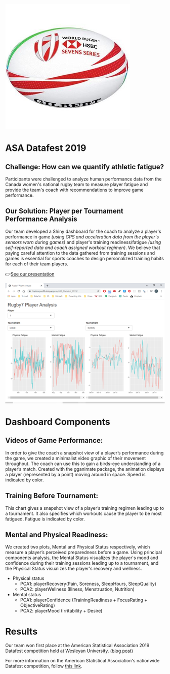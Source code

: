 ![ball](www/rugby7-ball.jpg)

# ASA Datafest 2019
## Challenge: How can we quantify athletic fatigue?

Participants were challenged to analyze human performance data from the Canada women's national rugby team to measure player fatigue and provide the team's coach with recommendations to improve game performance. 

## Our Solution: Player per Tournament Performance Analysis 

Our team developed a Shiny dashboard for the coach to analyze a player's performance in game *(using GPS and acceleration data from the player's sensors worn during games)* and player's training readiness/fatigue *(using self-reported data and coach assigned workout regimen)*.  We believe that paying careful attention to the data gathered from training sessions and games is essential for sports coaches to design personalized training habits for each of their team players.

👉[See our presentation](https://docs.google.com/presentation/d/1Qq2EdIHjCxT5hdI-aC_XERe6D3GoNwCnsT3aficZUXE/edit?usp=sharing)

![dashboard-screenshot](www/dash_sshot.png)

# Dashboard Components

## Videos of Game Performance:
In order to give the coach a snapshot view of a player’s performance during the game, we created a minimalist video graphic of their movement throughout. The coach can use this to gain a birds-eye understanding of a player’s match. Created with the gganimate package, the animation displays a player (represented by a point) moving around in space. Speed is indicated by color.

## Training Before Tournament:
This chart gives a snapshot view of a player’s training regimen leading up to a tournament. It also specifies which workouts cause the player to be most fatigued. Fatigue is indicated by color. 

## Mental and Physical Readiness:
We created two plots, Mental and Physical Status respectively, which measure a player’s perceived preparedness before a game. Using principal components analysis, the Mental Status visualizes the player's mood and confidence during their training sessions leading up to a tournament, and the Physical Status visualizes the player's recovery and wellness.
* Physical status
  * PCA1: playerRecovery(Pain, Soreness, SleepHours, SleepQuality)
  * PCA2: playerWellness (Illness, Menstruation, Nutrition)
* Mental status
  * PCA1: playerConfidence (TrainingReadiness + FocusRating + ObjectiveRating)
  * PCA2: playerMood (Irritability + Desire)

# Results
Our team won first place at the American Statistical Association 2019 Datafest competition held at Wesleyan University. [(blog post)](https://newsletter.blogs.wesleyan.edu/2019/04/15/wesleyan-wins-best-in-show-at-2019-datafest/) 

For more information on the American Statistical Association's nationwide Datafest competition, follow [this link](https://ww2.amstat.org/education/datafest/index.cfm).

